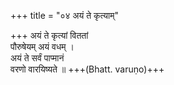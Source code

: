 +++
title = "०४ अयं ते कृत्याम्"

+++
अयं ते कृत्यां विततां  
पौरुषेयम् अयं वधम् ।  
अयं ते सर्वं पाप्मानं  
वरणो वारयिष्यते ॥ +++(Bhatt. varuṇo)+++